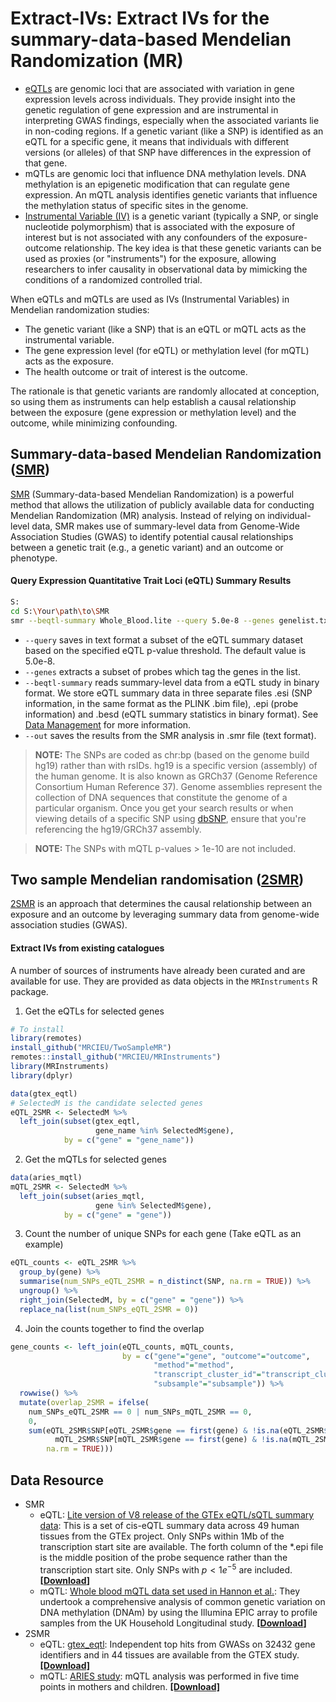 # Extract-IVs: Extract IVs for the summary-data-based Mendelian Randomization (MR)

- [eQTLs](https://en.wikipedia.org/wiki/Expression_quantitative_trait_loci) are genomic loci that are associated with variation in gene expression levels across individuals. They provide insight into the genetic regulation of gene expression and are instrumental in interpreting GWAS findings, especially when the associated variants lie in non-coding regions. If a genetic variant (like a SNP) is identified as an eQTL for a specific gene, it means that individuals with different versions (or alleles) of that SNP have differences in the expression of that gene.
- mQTLs are genomic loci that influence DNA methylation levels. DNA methylation is an epigenetic modification that can regulate gene expression. An mQTL analysis identifies genetic variants that influence the methylation status of specific sites in the genome.
- [Instrumental Variable (IV)](https://en.wikipedia.org/wiki/Instrumental_variables_estimation) is a genetic variant (typically a SNP, or single nucleotide polymorphism) that is associated with the exposure of interest but is not associated with any confounders of the exposure-outcome relationship. The key idea is that these genetic variants can be used as proxies (or "instruments") for the exposure, allowing researchers to infer causality in observational data by mimicking the conditions of a randomized controlled trial.

When eQTLs and mQTLs are used as IVs (Instrumental Variables) in Mendelian randomization studies:
- The genetic variant (like a SNP) that is an eQTL or mQTL acts as the instrumental variable.
- The gene expression level (for eQTL) or methylation level (for mQTL) acts as the exposure.
- The health outcome or trait of interest is the outcome.


The rationale is that genetic variants are randomly allocated at conception, so using them as instruments can help establish a causal relationship between the exposure (gene expression or methylation level) and the outcome, while minimizing confounding.

## Summary-data-based Mendelian Randomization ([SMR](https://yanglab.westlake.edu.cn/software/smr/#Overview))
[SMR](https://yanglab.westlake.edu.cn/software/smr/#Overview) (Summary-data-based Mendelian Randomization) is a powerful method that allows the utilization of publicly available data for conducting Mendelian Randomization (MR) analysis. Instead of relying on individual-level data, SMR makes use of summary-level data from Genome-Wide Association Studies (GWAS) to identify potential causal relationships between a genetic trait (e.g., a genetic variant) and an outcome or phenotype.

#### Query Expression Quantitative Trait Loci (eQTL) Summary Results
```bash
S:
cd S:\Your\path\to\SMR
smr --beqtl-summary Whole_Blood.lite --query 5.0e-8 --genes genelist.txt --out myquery_lite
```

- `--query` saves in text format a subset of the eQTL summary dataset based on the specified eQTL p-value threshold. The default value is 5.0e-8.
- `--genes` extracts a subset of probes which tag the genes in the list.
- `--beqtl-summary` reads summary-level data from a eQTL study in binary format. We store eQTL summary data in three separate files .esi (SNP information, in the same format as the PLINK .bim file), .epi (probe information) and .besd (eQTL summary statistics in binary format). See [Data Management](https://yanglab.westlake.edu.cn/software/smr/#DataManagement) for more information.
- `--out` saves the results from the SMR analysis in .smr file (text format).

> **NOTE:** The SNPs are coded as chr:bp (based on the genome build hg19) rather than with rsIDs. hg19 is a specific version (assembly) of the human genome. It is also known as GRCh37 (Genome Reference Consortium Human Reference 37). Genome assemblies represent the collection of DNA sequences that constitute the genome of a particular organism. Once you get your search results or when viewing details of a specific SNP using [dbSNP](https://www.ncbi.nlm.nih.gov/snp/), ensure that you're referencing the hg19/GRCh37 assembly.

> **NOTE:** The SNPs with mQTL p-values > 1e-10 are not included.

## Two sample Mendelian randomisation ([2SMR](https://mrcieu.github.io/TwoSampleMR/index.html))
[2SMR](https://mrcieu.github.io/TwoSampleMR/articles/introduction.html) is an approach that determines the causal relationship between an exposure and an outcome by leveraging summary data from genome-wide association studies (GWAS).

#### Extract IVs from existing catalogues
A number of sources of instruments have already been curated and are available for use. They are provided as data objects in the `MRInstruments` R package.

1. Get the eQTLs for selected genes
```R
# To install
library(remotes)
install_github("MRCIEU/TwoSampleMR")
remotes::install_github("MRCIEU/MRInstruments")
library(MRInstruments)
library(dplyr)

data(gtex_eqtl)
# SelectedM is the candidate selected genes
eQTL_2SMR <- SelectedM %>% 
  left_join(subset(gtex_eqtl, 
                   gene_name %in% SelectedM$gene), 
            by = c("gene" = "gene_name"))
```

2. Get the mQTLs for selected genes
```R
data(aries_mqtl)
mQTL_2SMR <- SelectedM %>% 
  left_join(subset(aries_mqtl, 
                   gene %in% SelectedM$gene), 
            by = c("gene" = "gene"))

```

3. Count the number of unique SNPs for each gene (Take eQTL as an example)
```R
eQTL_counts <- eQTL_2SMR %>%
  group_by(gene) %>%
  summarise(num_SNPs_eQTL_2SMR = n_distinct(SNP, na.rm = TRUE)) %>%
  ungroup() %>%
  right_join(SelectedM, by = c("gene" = "gene")) %>%
  replace_na(list(num_SNPs_eQTL_2SMR = 0))
```

4. Join the counts together to find the overlap
```R
gene_counts <- left_join(eQTL_counts, mQTL_counts, 
                         by = c("gene"="gene", "outcome"="outcome", 
                                "method"="method", 
                                "transcript_cluster_id"="transcript_cluster_id",
                                "subsample"="subsample")) %>% 
  rowwise() %>%
  mutate(overlap_2SMR = ifelse(
    num_SNPs_eQTL_2SMR == 0 | num_SNPs_mQTL_2SMR == 0,
    0,
    sum(eQTL_2SMR$SNP[eQTL_2SMR$gene == first(gene) & !is.na(eQTL_2SMR$SNP)] %in% 
          mQTL_2SMR$SNP[mQTL_2SMR$gene == first(gene) & !is.na(mQTL_2SMR$SNP)], 
        na.rm = TRUE))) 
```

## Data Resource
- SMR
  - eQTL: [Lite version of V8 release of the GTEx eQTL/sQTL summary data](https://www.science.org/doi/10.1126/science.aaz1776?url_ver=Z39.88-2003&rfr_id=ori:rid:crossref.org&rfr_dat=cr_pub%20%200pubmed): This is a set of cis-eQTL summary data across 49 human tissues from the GTEx project. Only SNPs within 1Mb of the transcription start site are available. The forth column of the *.epi file is the middle position of the probe sequence rather than the transcription start site. Only SNPs with $p < 1e^{-5}$ are included. **[[Download](https://yanglab.westlake.edu.cn/data/SMR/GTEx_V8_cis_eqtl_summary_lite.tar)]**
  - mQTL: [Whole blood mQTL data set used in Hannon et al.](https://www.sciencedirect.com/science/article/pii/S0002929718303185?via=ihub): They undertook a comprehensive analysis of common genetic variation on DNA methylation (DNAm) by using the Illumina EPIC array to profile samples from the UK Household Longitudinal study. **[[Download](https://yanglab.westlake.edu.cn/data/SMR/US_mQTLS_SMR_format.zip)]**
- 2SMR
  - eQTL: [gtex_eqtl](https://www.gtexportal.org/home/): Independent top hits from GWASs on 32432 gene identifiers and in 44 tissues are available from the GTEX study. [**[Download]**](https://www.gtexportal.org/home/downloads/adult-gtex#qtl)
  - mQTL: [ARIES study](https://academic.oup.com/ije/article/44/4/1181/672301): mQTL analysis was performed in five time points in mothers and children. [**[Download]**](https://data.bris.ac.uk/data/dataset/r9bxayo5mmk510dczq6golkmb)
















 <!--- <p> <a href="https://yanglab.westlake.edu.cn/data/SMR/GTEx_V8_cis_eqtl_summary_lite.tar"> <img src="https://img.shields.io/badge/-Download-blue?style=plastic" height="25px"> <p> -->

 
